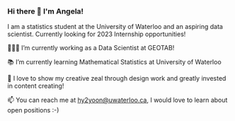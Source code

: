 ### Hi there 👋 I'm Angela!

I am a statistics student at the University of Waterloo and an aspiring data scientist.
Currently looking for 2023 Internship opportunities!

👩🏻‍💻 I’m currently working as a Data Scientist at GEOTAB!

📚 I’m currently learning Mathematical Statistics at University of Waterloo

👯 I love to show my creative zeal through design work and greatly invested in content creating!

📫 You can reach me at [hy2yoon@uwaterloo.ca](hy2yoon@uwaterloo.ca), I would love to learn about open positions :-)
